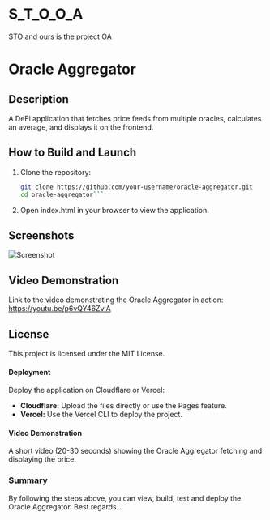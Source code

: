 # S_T_O_O_A
STO and ours is the project OA

# Oracle Aggregator

## Description
A DeFi application that fetches price feeds from multiple oracles, calculates an average, and displays it on the frontend.

## How to Build and Launch

1. Clone the repository:
   ```bash
   git clone https://github.com/your-username/oracle-aggregator.git
   cd oracle-aggregator```
2. Open index.html in your browser to view the application.

## Screenshots

![Screenshot](Capture.PNG)

## Video Demonstration
Link to the video demonstrating the Oracle Aggregator in action: https://youtu.be/p6vQY46ZvlA

## License
This project is licensed under the MIT License.

#### Deployment

Deploy the application on Cloudflare or Vercel:

- **Cloudflare:** Upload the files directly or use the Pages feature.
- **Vercel:** Use the Vercel CLI to deploy the project.

#### Video Demonstration

A short video (20-30 seconds) showing the Oracle Aggregator fetching and displaying the price.

### Summary

By following the steps above, you can view, build, test and deploy the Oracle Aggregator. Best regards...

